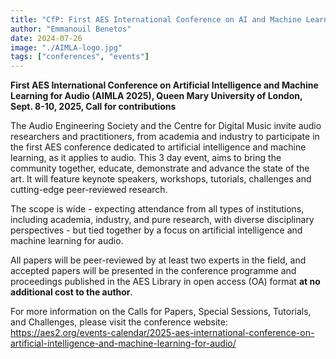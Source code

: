 ```yaml
---
title: "CfP: First AES International Conference on AI and Machine Learning for Audio (AIMLA 2025)"
author: "Emmanouil Benetos"
date: 2024-07-26
image: "./AIMLA-logo.jpg"
tags: ["conferences", "events"]
---
```


<b>First AES International Conference on Artificial Intelligence and Machine Learning for Audio (AIMLA 2025), Queen Mary University of London, Sept. 8-10, 2025, Call for contributions</b>

The Audio Engineering Society and the Centre for Digital Music invite audio researchers and practitioners, from academia and industry to participate in the first AES conference dedicated to artificial intelligence and machine learning, as it applies to audio. This 3 day event, aims to bring the community together, educate, demonstrate and advance the state of the art. It will feature keynote speakers, workshops, tutorials, challenges and cutting-edge peer-reviewed research.

The scope is wide - expecting attendance from all types of institutions, including academia, industry, and pure research, with diverse disciplinary perspectives - but tied together by a focus on artificial intelligence and machine learning for audio. 

All papers will be peer-reviewed by at least two experts in the field, and accepted papers will be presented in the conference programme and proceedings published in the AES Library in open access (OA) format <b>at no additional cost to the author</b>. 

For more information on the Calls for Papers, Special Sessions, Tutorials, and Challenges, please visit the conference website: https://aes2.org/events-calendar/2025-aes-international-conference-on-artificial-intelligence-and-machine-learning-for-audio/ 
